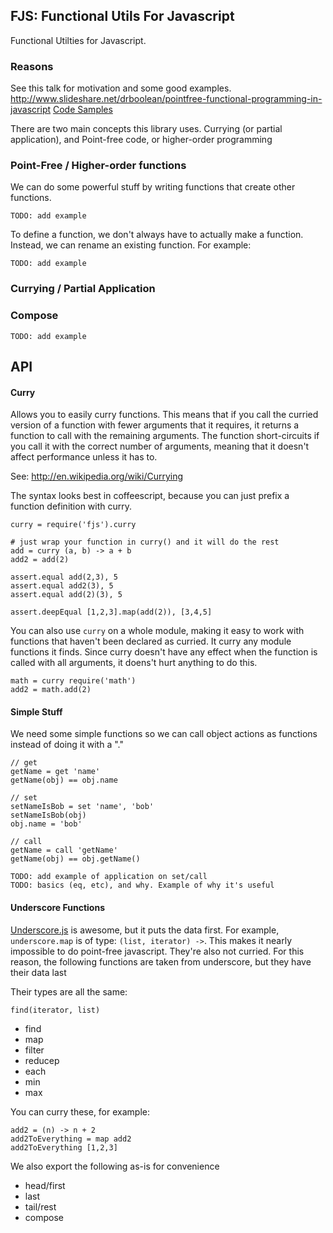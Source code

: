 ## FJS: Functional Utils For Javascript

Functional Utilties for Javascript.

### Reasons

See this talk for motivation and some good examples. http://www.slideshare.net/drboolean/pointfree-functional-programming-in-javascript [Code Samples](https://github.com/DrBoolean/PointfreeJSTalk)

There are two main concepts this library uses. Currying (or partial application), and Point-free code, or higher-order programming

### Point-Free / Higher-order functions

We can do some powerful stuff by writing functions that create other functions. 

    TODO: add example

To define a function, we don't always have to actually make a function. Instead, we can rename an existing function. For example: 

    TODO: add example

### Currying / Partial Application


### Compose

    TODO: add example

## API

#### Curry

Allows you to easily curry functions. This means that if you call the curried version of a function with fewer arguments that it requires, it returns a function to call with the remaining arguments. The function short-circuits if you call it with the correct number of arguments, meaning that it doesn't affect performance unless it has to. 

See: http://en.wikipedia.org/wiki/Currying

The syntax looks best in coffeescript, because you can just prefix a function definition with curry. 

    curry = require('fjs').curry

    # just wrap your function in curry() and it will do the rest
    add = curry (a, b) -> a + b
    add2 = add(2)

    assert.equal add(2,3), 5
    assert.equal add2(3), 5
    assert.equal add(2)(3), 5

    assert.deepEqual [1,2,3].map(add(2)), [3,4,5]


You can also use `curry` on a whole module, making it easy to work with functions that haven't been declared as curried. It curry any module functions it finds. Since curry doesn't have any effect when the function is called with all arguments, it doens't hurt anything to do this. 

    math = curry require('math')
    add2 = math.add(2)

#### Simple Stuff

We need some simple functions so we can call object actions as functions instead of doing it with a "."

    // get
    getName = get 'name'
    getName(obj) == obj.name

    // set
    setNameIsBob = set 'name', 'bob'
    setNameIsBob(obj)
    obj.name = 'bob'

    // call
    getName = call 'getName'
    getName(obj) == obj.getName()

    TODO: add example of application on set/call
    TODO: basics (eq, etc), and why. Example of why it's useful

#### Underscore Functions

[Underscore.js](http://underscorejs.org/) is awesome, but it puts the data first. For example, `underscore.map` is of type: `(list, iterator) ->`. This makes it nearly impossible to do point-free javascript. They're also not curried. For this reason, the following functions are taken from underscore, but they have their data last

Their types are all the same:

    find(iterator, list)

* find
* map
* filter 
* reducep
* each 
* min 
* max

You can curry these, for example:

    add2 = (n) -> n + 2
    add2ToEverything = map add2
    add2ToEverything [1,2,3]

We also export the following as-is for convenience

* head/first
* last
* tail/rest
* compose

